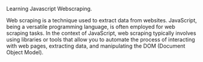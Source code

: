 Learning Javascript Webscraping.

Web scraping is a technique used to extract data from websites. JavaScript, being a versatile programming language, is often employed for web scraping tasks. In the context of JavaScript, web scraping typically involves using libraries or tools that allow you to automate the process of interacting with web pages, extracting data, and manipulating the DOM (Document Object Model).